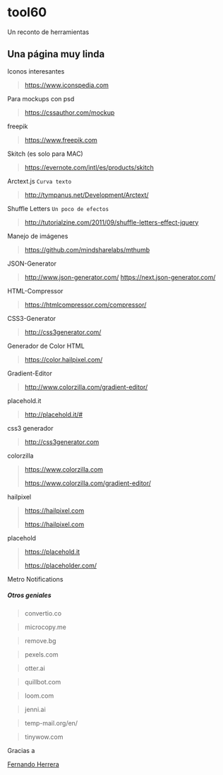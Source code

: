 # tool60
Un reconto de herramientas


## Una página muy linda

Iconos interesantes

> https://www.iconspedia.com

Para mockups con psd
> https://cssauthor.com/mockup

freepik
> https://www.freepik.com

Skitch (es solo para MAC)
> https://evernote.com/intl/es/products/skitch

Arctext.js
`Curva texto`
> http://tympanus.net/Development/Arctext/

Shuffle Letters
`Un poco de efectos`
>http://tutorialzine.com/2011/09/shuffle-letters-effect-jquery

Manejo de imágenes
> https://github.com/mindsharelabs/mthumb

JSON-Generator
> http://www.json-generator.com/
> https://next.json-generator.com/

HTML-Compressor
>https://htmlcompressor.com/compressor/

CSS3-Generator
>http://css3generator.com/

Generador de Color HTML
>https://color.hailpixel.com/

Gradient-Editor
>http://www.colorzilla.com/gradient-editor/

placehold.it
>http://placehold.it/#

css3 generador
>http://css3generator.com

colorzilla
> https://www.colorzilla.com
> 
> https://www.colorzilla.com/gradient-editor/

hailpixel
> https://hailpixel.com
> 
> https://hailpixel.com

placehold
> https://placehold.it
> 
> https://placeholder.com/

Metro Notifications 


##### Otros geniales
>convertio.co

>microcopy.me

>remove.bg

>pexels.com

>otter.ai

>quillbot.com

>loom.com

>jenni.ai

>temp-mail.org/en/

>tinywow.com

Gracias a 

[Fernando Herrera](https://www.udemy.com/user/550c38655ec11/)

